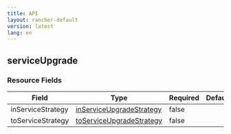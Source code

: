 ```yaml
---
title: API
layout: rancher-default
version: latest
lang: en
---
```


## serviceUpgrade





### Resource Fields

Field | Type | Required | Default | Description
---|---|---|---|---
inServiceStrategy | [inServiceUpgradeStrategy]({{site.baseurl}}/rancher/{{page.version}}/{{page.lang}}/api/api-resources/inServiceUpgradeStrategy/) | false |  | 
toServiceStrategy | [toServiceUpgradeStrategy]({{site.baseurl}}/rancher/{{page.version}}/{{page.lang}}/api/api-resources/toServiceUpgradeStrategy/) | false |  | 

